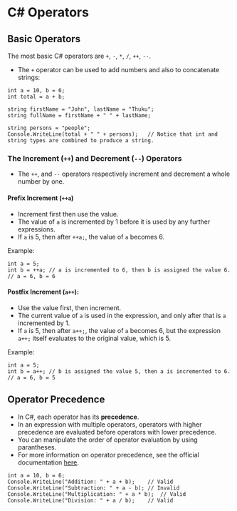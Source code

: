 # C# Operators
## Basic Operators
The most basic C# operators are `+`, `-`, `*`, `/`, `++`, `--`.

- The `+` operator can be used to add numbers and also to 
concatenate strings:

```
int a = 10, b = 6;
int total = a + b;

string firstName = "John", lastName = "Thuku";
string fullName = firstName + " " + lastName;

string persons = "people";
Console.WriteLine(total + " " + persons);	// Notice that int and string types are combined to produce a string.
```

### The Increment (`++`) and Decrement (`--`) Operators
- The `++`, and `--` operators respectively increment and decrement a whole number by 
one.

#### Prefix Increment (`++a`)
- Increment first then use the value.
- The value of `a` is incremented by 1 before it is used by 
any further expressions.
- If `a` is 5, then after `++a;`, the value of `a` becomes 6.

Example:
```
int a = 5;
int b = ++a; // a is incremented to 6, then b is assigned the value 6.
// a = 6, b = 6
```

#### Postfix Increment (`a++`):
- Use the value first, then increment.
- The current value of `a` is used in the expression, and only after 
that is `a` incremented by 1.
- If `a` is 5, then after `a++;`, the value of `a` becomes 6, 
but the expression `a++;` itself evaluates to the original value, 
which is 5.

Example:
```
int a = 5;
int b = a++; // b is assigned the value 5, then a is incremented to 6.
// a = 6, b = 5
```

## Operator Precedence
- In C#, each operator has its <b>precedence</b>.
- In an expression with multiple operators, operators 
with higher precedence are evaluated before operators 
with lower precedence.
- You can manipulate the order of operator evaluation by using 
parantheses.
- For more information on operator precedence, see the official documentation
[here](https://learn.microsoft.com/en-us/dotnet/csharp/language-reference/operators/#operator-precedence).

```
int a = 10, b = 6;
Console.WriteLine("Addition: " + a + b);	// Valid
Console.WriteLine("Subtraction: " + a - b);	// Invalid
Console.WriteLine("Multiplication: " + a * b);	// Valid
Console.WriteLine("Division: " + a / b);	// Valid

```
